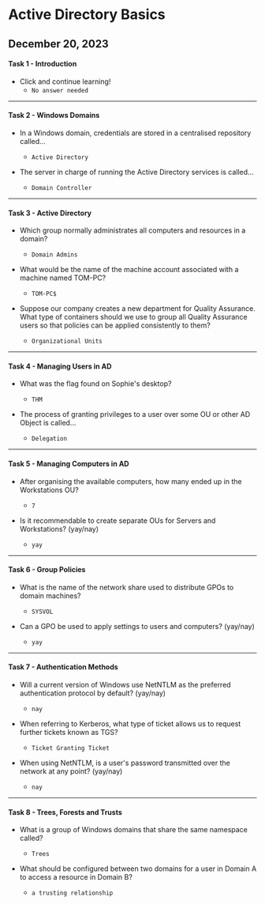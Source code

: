 # Active Directory Basics

December 20, 2023
-----------------------------------

#### Task 1 - Introduction

- Click and continue learning!
	 - `No answer needed`

-----------------------------------

#### Task 2 - Windows Domains 

- In a Windows domain, credentials are stored in a centralised repository called...
	- `Active Directory`

- The server in charge of running the Active Directory services is called...
	- `Domain Controller`

-----------------------------------

#### Task 3 - Active Directory

-  Which group normally administrates all computers and resources in a domain?
	- `Domain Admins`

- What would be the name of the machine account associated with a machine named TOM-PC?
	- `TOM-PC$`

- Suppose our company creates a new department for Quality Assurance. What type of containers should we use to group all Quality Assurance users so that policies can be applied consistently to them?
	- `Organizational Units`

---------------------------------

#### Task 4 - Managing Users in AD

- What was the flag found on Sophie's desktop?
	- `THM`

- The process of granting privileges to a user over some OU or other AD Object is called...
	- `Delegation`

---------------------------------

#### Task 5 - Managing Computers in AD

- After organising the available computers, how many ended up in the Workstations OU?
	- `7`

- Is it recommendable to create separate OUs for Servers and Workstations? (yay/nay)
	- `yay`

---------------------------------

#### Task 6 - Group Policies

- What is the name of the network share used to distribute GPOs to domain machines?
	- `SYSVOL`

- Can a GPO be used to apply settings to users and computers? (yay/nay)
	- `yay`

---------------------------------

#### Task 7 - Authentication Methods

- Will a current version of Windows use NetNTLM as the preferred authentication protocol by default? (yay/nay)
	- `nay`

- When referring to Kerberos, what type of ticket allows us to request further tickets known as TGS?
	- `Ticket Granting Ticket`

- When using NetNTLM, is a user's password transmitted over the network at any point? (yay/nay)
	- `nay`

-----------------------------------

#### Task 8 - Trees, Forests and Trusts

- What is a group of Windows domains that share the same namespace called?
	- `Trees`

- What should be configured between two domains for a user in Domain A to access a resource in Domain B?
	- `a trusting relationship`

